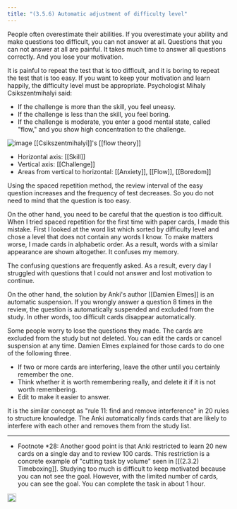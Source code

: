 ```yaml
---
title: "(3.5.6) Automatic adjustment of difficulty level"
---
```


People often overestimate their abilities. If you overestimate your ability and make questions too difficult, you can not answer at all. Questions that you can not answer at all are painful. It takes much time to answer all questions correctly. And you lose your motivation.

It is painful to repeat the test that is too difficult, and it is boring to repeat the test that is too easy. If you want to keep your motivation and learn happily, the difficulty level must be appropriate. Psychologist Mihaly Csikszentmihalyi said:

- If the challenge is more than the skill, you feel uneasy.
- If the challenge is less than the skill, you feel boring.
- If the challenge is moderate, you enter a good mental state, called "flow," and you show high concentration to the challenge.

![image](https://gyazo.com/bbab4852c7f87ac24586ec1dd5ef2bb8/thumb/1000)
[[Csikszentmihalyi]]'s [[flow theory]]

- Horizontal axis: [[Skill]]
- Vertical axis: [[Challenge]]
- Areas from vertical to horizontal: [[Anxiety]], [[Flow]], [[Boredom]]

Using the spaced repetition method, the review interval of the easy question increases and the frequency of test decreases. So you do not need to mind that the question is too easy.

On the other hand, you need to be careful that the question is too difficult. When I tried spaced repetition for the first time with paper cards, I made this mistake. First I looked at the word list which sorted by difficulty level and chose a level that does not contain any words I know. To make matters worse, I made cards in alphabetic order. As a result, words with a similar appearance are shown altogether. It confuses my memory.

The confusing questions are frequently asked. As a result, every day I struggled with questions that I could not answer and lost motivation to continue.

On the other hand, the solution by Anki's author [[Damien Elmes]] is an automatic suspension. If you wrongly answer a question 8 times in the review, the question is automatically suspended and excluded from the study. In other words, too difficult cards disappear automatically.

Some people worry to lose the questions they made. The cards are excluded from the study but not deleted. You can edit the cards or cancel suspension at any time. Damien Elmes explained for those cards to do one of the following three.

- If two or more cards are interfering, leave the other until you certainly remember the one.
- Think whether it is worth remembering really, and delete it if it is not worth remembering.
- Edit to make it easier to answer.

It is the similar concept as "rule 11: find and remove interference" in 20 rules to structure knowledge. The Anki automatically finds cards that are likely to interfere with each other and removes them from the study list.

---

- Footnote *28: Another good point is that Anki restricted to learn 20 new cards on a single day and to review 100 cards. This restriction is a concrete example of "cutting task by volume" seen in [[(2.3.2) Timeboxing]]. Studying too much is difficult to keep motivated because you can not see the goal. However, with the limited number of cards, you can see the goal. You can complete the task in about 1 hour.

<img src='https://scrapbox.io/api/pages/nishio/en/icon' alt='en.icon' height="19.5"/>